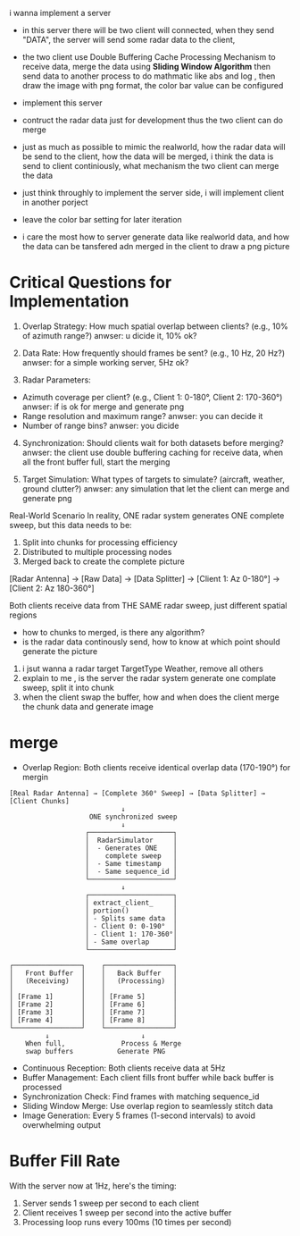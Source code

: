 i wanna implement a server

- in this server there will be two client will connected, when they send "DATA", the server will send some radar data to the client,
- the two client use Double Buffering Cache Processing Mechanism to receive data, merge the data using **Sliding Window Algorithm** then send data to another process to do mathmatic like abs and log , then draw the image with png format, the color bar value can be configured
- implement this server
- contruct the radar data just for development thus the two client can do merge

- just as much as possible to mimic the realworld, how the radar data will be send to the client, how the data will be merged, i think the data is send to client continiously,
  what mechanism the two client can merge the data
- just think throughly to implement the server side, i will implement client in another porject
- leave the color bar setting for later iteration
- i care the most how to server generate data like realworld data, and how the data can be tansfered adn merged in the client to draw a png picture

# Critical Questions for Implementation

1. Overlap Strategy: How much spatial overlap between clients? (e.g., 10% of azimuth range?)
   anwser: u dicide it, 10% ok?

2. Data Rate: How frequently should frames be sent? (e.g., 10 Hz, 20 Hz?)
   anwser: for a simple working server, 5Hz ok?

3. Radar Parameters:

- Azimuth coverage per client? (e.g., Client 1: 0-180°, Client 2: 170-360°)
  anwser: if is ok for merge and generate png
- Range resolution and maximum range?
  anwser: you can decide it
- Number of range bins?
  anwser: you dicide

4. Synchronization: Should clients wait for both datasets before merging?
   anwser: the client use double buffering caching for receive data, when all the front buffer full, start the merging

5. Target Simulation: What types of targets to simulate? (aircraft, weather, ground clutter?)
   anwser: any simulation that let the client can merge and generate png

Real-World Scenario
In reality, ONE radar system generates ONE complete sweep, but this data needs to be:

1. Split into chunks for processing efficiency
2. Distributed to multiple processing nodes
3. Merged back to create the complete picture

[Radar Antenna] → [Raw Data] → [Data Splitter] → [Client 1: Az 0-180°]
→ [Client 2: Az 180-360°]

Both clients receive data from THE SAME radar sweep, just different spatial regions

- how to chunks to merged, is there any algorithm?
- is the radar data continously send, how to know at which point should generate the picture

1. i jsut wanna a radar target TargetType Weather, remove all others
2. explain to me , is the server
   the radar system generate one complate sweep, split it into chunk
3. when the client swap the buffer, how and when does the client merge the chunk data and generate image

# merge

- Overlap Region: Both clients receive identical overlap data (170-190°) for mergin

```
[Real Radar Antenna] → [Complete 360° Sweep] → [Data Splitter] → [Client Chunks]
                            ↓
                    ONE synchronized sweep
                            ↓
                   ┌─────────────────────┐
                   │  RadarSimulator     │
                   │  - Generates ONE    │
                   │    complete sweep   │
                   │  - Same timestamp   │
                   │  - Same sequence_id │
                   └─────────────────────┘
                            ↓
                   ┌─────────────────────┐
                   │ extract_client_     │
                   │ portion()           │
                   │ - Splits same data  │
                   │ - Client 0: 0-190°  │
                   │ - Client 1: 170-360°│
                   │ - Same overlap      │
                   └─────────────────────┘
```

```
┌─────────────────┐    ┌─────────────────┐
│   Front Buffer  │    │   Back Buffer   │
│   (Receiving)   │    │   (Processing)  │
│                 │    │                 │
│ [Frame 1]       │    │ [Frame 5]       │
│ [Frame 2]       │    │ [Frame 6]       │
│ [Frame 3]       │    │ [Frame 7]       │
│ [Frame 4]       │    │ [Frame 8]       │
└─────────────────┘    └─────────────────┘
         ↓                       ↓
    When full,              Process & Merge
    swap buffers           Generate PNG
```

- Continuous Reception: Both clients receive data at 5Hz
- Buffer Management: Each client fills front buffer while back buffer is processed
- Synchronization Check: Find frames with matching sequence_id
- Sliding Window Merge: Use overlap region to seamlessly stitch data
- Image Generation: Every 5 frames (1-second intervals) to avoid overwhelming output

# Buffer Fill Rate

With the server now at 1Hz, here's the timing:

1. Server sends 1 sweep per second to each client
2. Client receives 1 sweep per second into the active buffer
3. Processing loop runs every 100ms (10 times per second)
